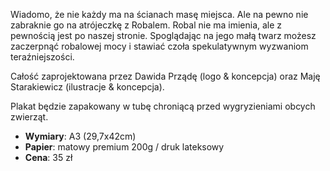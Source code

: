Wiadomo, że nie każdy ma na ścianach masę miejsca. Ale na pewno nie zabraknie go na atrójeczkę z Robalem. Robal nie ma imienia, ale z pewnością jest po naszej stronie. Spoglądając na jego małą twarz możesz zaczerpnąć robalowej mocy i stawiać czoła spekulatywnym wyzwaniom teraźniejszości.

Całość zaprojektowana przez Dawida Prządę (logo & koncepcja) oraz Maję Starakiewicz (ilustracje & koncepcja).

Plakat będzie zapakowany w tubę chroniącą przed wygryzieniami obcych zwierząt.

- **Wymiary**: A3 (29,7x42cm)
- **Papier**: matowy premium 200g / druk lateksowy
- **Cena**: 35 zł
